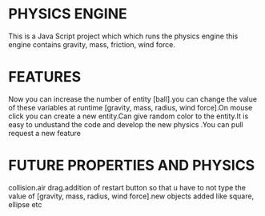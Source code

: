 # PHYSICS ENGINE
This is a Java Script project which which runs the physics engine this engine contains gravity, mass, friction, wind force.

# FEATURES
Now you can increase the number of entity [ball].you can change the value of these variables at runtime [gravity, mass, radius, wind force].On mouse click you can create a new entity.Can give random color to the entity.It is easy to undustand the code and develop the new physics .You can pull request a new feature

# FUTURE PROPERTIES AND PHYSICS
collision.air drag.addition of restart button so that u have to not type the value of [gravity, mass, radius, wind force].new objects added like square, ellipse etc
